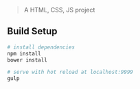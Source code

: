 > A HTML, CSS, JS project

## Build Setup

``` bash
# install dependencies
npm install
bower install

# serve with hot reload at localhost:9999
gulp
```
